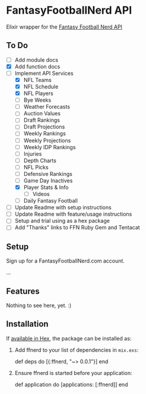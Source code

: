# FantasyFootballNerd API

Elixir wrapper for the [Fantasy Football Nerd API](http://www.fantasyfootballnerd.com/fantasy-football-api)

## To Do

- [ ] Add module docs
- [X] Add function docs
- [ ] Implement API Services
  - [X] NFL Teams
  - [X] NFL Schedule
  - [X] NFL Players
  - [ ] Bye Weeks
  - [ ] Weather Forecasts
  - [ ] Auction Values
  - [ ] Draft Rankings
  - [ ] Draft Projections
  - [ ] Weekly Rankings
  - [ ] Weekly Projections
  - [ ] Weekly IDP Rankings
  - [ ] Injuries
  - [ ] Depth Charts
  - [ ] NFL Picks
  - [ ] Defensive Rankings
  - [ ] Game Day Inactives
  - [X] Player Stats & Info
    - [ ] Videos
  - [ ] Daily Fantasy Football
- [ ] Update Readme with setup instructions
- [ ] Update Readme with feature/usage instructions
- [ ] Setup and trial using as a hex package
- [ ] Add "Thanks" links to FFN Ruby Gem and Tentacat

## Setup

Sign up for a FantasyFootballNerd.com account.

...

## Features

Nothing to see here, yet. :)

## Installation

If [available in Hex](https://hex.pm/docs/publish), the package can be installed as:

  1. Add ffnerd to your list of dependencies in `mix.exs`:

        def deps do
          [{:ffnerd, "~> 0.0.1"}]
        end

  2. Ensure ffnerd is started before your application:

        def application do
          [applications: [:ffnerd]]
        end
